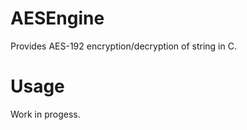 AESEngine
=========

Provides AES-192 encryption/decryption of string in C.

Usage
=====

Work in progess.
